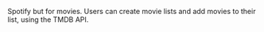 Spotify but for movies. Users can create movie lists and add movies to their list, using the TMDB API.

